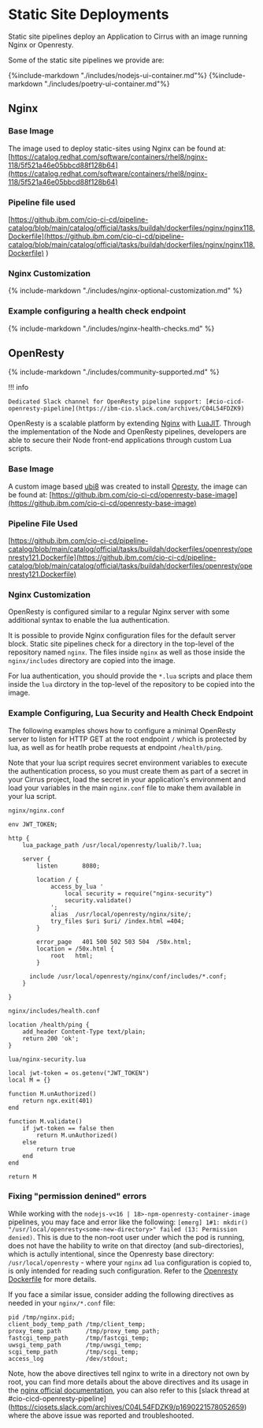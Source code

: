 # Static Site Deployments

Static site pipelines deploy an Application to Cirrus with an image running Nginx or Openresty.

Some of the static site pipelines we provide are:

{%include-markdown "./includes/nodejs-ui-container.md"%}
{%include-markdown "./includes/poetry-ui-container.md"%}

## Nginx

### Base Image

The image used to deploy static-sites using Nginx can be found at: [https://catalog.redhat.com/software/containers/rhel8/nginx-118/5f521a46e05bbcd88f128b64](https://catalog.redhat.com/software/containers/rhel8/nginx-118/5f521a46e05bbcd88f128b64)

### Pipeline file used

[https://github.ibm.com/cio-ci-cd/pipeline-catalog/blob/main/catalog/official/tasks/buildah/dockerfiles/nginx/nginx118.Dockerfile](https://github.ibm.com/cio-ci-cd/pipeline-catalog/blob/main/catalog/official/tasks/buildah/dockerfiles/nginx/nginx118.Dockerfile)
)

### Nginx Customization

{%
  include-markdown "./includes/nginx-optional-customization.md"
%}

### Example configuring a health check endpoint

{%
  include-markdown "./includes/nginx-health-checks.md"
%}

## OpenResty

{%
       include-markdown "./includes/community-supported.md"
%}

!!! info

    Dedicated Slack channel for OpenResty pipeline support: [#cio-cicd-openresty-pipeline](https://ibm-cio.slack.com/archives/C04L54FDZK9)

OpenResty is a scalable platform by extending [Nginx](https://nginx.org/) with [LuaJIT](https://luajit.org/). Through the implementation of the Node and OpenResty pipelines, developers are able to secure their Node front-end applications through custom Lua scripts.

### Base Image

A custom image based [ubi8](https://catalog.redhat.com/software/containers/ubi8/ubi/5c359854d70cc534b3a3784e) was created to install [Opresty](https://openresty.org/en/), the image can be found at: [https://github.ibm.com/cio-ci-cd/openresty-base-image](https://github.ibm.com/cio-ci-cd/openresty-base-image)

### Pipeline File Used

[https://github.ibm.com/cio-ci-cd/pipeline-catalog/blob/main/catalog/official/tasks/buildah/dockerfiles/openresty/openresty121.Dockerfile](https://github.ibm.com/cio-ci-cd/pipeline-catalog/blob/main/catalog/official/tasks/buildah/dockerfiles/openresty/openresty121.Dockerfile)

### Nginx Customization

OpenResty is configured similar to a regular Nginx server with some additional syntax to enable the lua authentication.

It is possible to provide Nginx configuration files for the default server block. Static site pipelines check for a directory in the top-level of the repository named `nginx`. The files inside `nginx` as well as those inside the `nginx/includes` directory are copied into the image.

For lua authentication, you should provide the `*.lua` scripts and place them inside the `lua` dirctory in the top-level of the repository to be copied into the image.

### Example Configuring, Lua Security and Health Check Endpoint

The following examples shows how to configure a minimal OpenResty server to listen for HTTP GET at the root endpoint `/` which is protected by lua, as well as for heatlh probe requests at endpoint `/health/ping`.

Note that your lua script requires secret environment variables to execute the authentication process, so you must create them as part of a secret in your Cirrus project, load the secret in your application's environment and load your variables in the main `nginx.conf` file to make them available in your lua script.

`nginx/nginx.conf`

```
env JWT_TOKEN;

http {
    lua_package_path /usr/local/openresty/lualib/?.lua;

    server {
        listen       8080;

        location / {
            access_by_lua '
                local security = require("nginx-security")
                security.validate()
            ';
            alias  /usr/local/openresty/nginx/site/;
            try_files $uri $uri/ /index.html =404;
        }

        error_page   401 500 502 503 504  /50x.html;
        location = /50x.html {
            root   html;
        }

      include /usr/local/openresty/nginx/conf/includes/*.conf;
    }

}
```

`nginx/includes/health.conf`

```
location /health/ping {
    add_header Content-Type text/plain;
    return 200 'ok';
}
```

`lua/nginx-security.lua`

```
local jwt-token = os.getenv("JWT_TOKEN")
local M = {}

function M.unAuthorized()
    return ngx.exit(401)
end

function M.validate()
    if jwt-token == false then
        return M.unAuthorized()
    else
        return true
    end
end

return M

```

### Fixing "permission denined" errors

While working with the `nodejs-v<16 | 18>-npm-openresty-container-image` pipelines, you may face and error like the following: `[emerg] 1#1: mkdir() "/usr/local/openresty<some-new-directory>" failed (13: Permission denied)`. This is due to the non-root user under which the pod is running, does not have the hability to write on that directoy (and sub-directories), which is actully intentional, since the Openresty base directory: `/usr/local/openresty` - where your `nginx` ad `lua` configuration is copied to, is only intended for reading such configuration. Refer to the [Openresty Dockerfile](https://github.ibm.com/cio-ci-cd/pipeline-catalog/blob/main/catalog/official/tasks/buildah/dockerfiles/openresty/openresty121.Dockerfile) for more details.

If you face a similar issue, consider adding the following directives as needed in your `nginx/*.conf` file:


```
pid /tmp/nginx.pid;
client_body_temp_path /tmp/client_temp;
proxy_temp_path       /tmp/proxy_temp_path;
fastcgi_temp_path     /tmp/fastcgi_temp;
uwsgi_temp_path       /tmp/uwsgi_temp;
scgi_temp_path        /tmp/scgi_temp;
access_log            /dev/stdout;
```

Note, how the above directives tell nginx to write in a directory not own by root, you can find more details about the above directives and its usage in the [nginx official documentation](http://nginx.org/en/docs/dirindex.html), you can also refer to this [slack thread at #cio-cicd-openresty-pipeline] (https://ciosets.slack.com/archives/C04L54FDZK9/p1690221578052659) where the above issue was reported and troubleshooted.